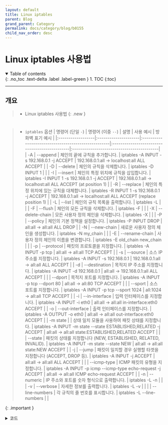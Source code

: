 ```yaml
---
layout: default
title: Linux iptables
parent: Blog
grand_parent: Category
permalink: docs/category/blog/b0155
child_nav_order: desc
---
```


# Linux iptables 사용법

<details open markdown="block">
  <summary>
    Table of contents
  </summary>
  {: .no_toc .text-delta .label .label-green }
1. TOC
{:toc}
</details>

---

## 개요

> - Linux iptables 사용법
{: .new }

### 

```bash
```

> - `iptables` 옵션
| 명령어 (단일 `-`) | 명령어 (이중 `--`)  | 설명                                                | 사용 예시                                      | 방화벽 표기 예시                           |
|:------------------|:---------------------|:----------------------------------------------------|:-----------------------------------------------|:-------------------------------------------|
| -A               | --append            | 체인의 끝에 규칙을 추가합니다.                      | iptables -A INPUT -s 192.168.0.1 -j ACCEPT    | 192.168.0.1:all → localhost:all ALL ACCEPT               |
| -D               | --delete            | 체인의 규칙을 삭제합니다.                          | iptables -D INPUT 1                           |                                           |
| -I               | --insert            | 체인의 특정 위치에 규칙을 삽입합니다.               | iptables -I INPUT 1 -s 192.168.0.1 -j ACCEPT  | 192.168.0.1:all → localhost:all ALL ACCEPT (at position 1) |
| -R               | --replace           | 체인의 특정 위치에 있는 규칙을 대체합니다.          | iptables -R INPUT 1 -s 192.168.0.1 -j ACCEPT  | 192.168.0.1:all → localhost:all ALL ACCEPT (replace position 1) |
| -L               | --list              | 체인의 규칙 목록을 출력합니다.                      | iptables -L                                   |                                           |
| -F               | --flush             | 체인의 모든 규칙을 삭제합니다.                      | iptables -F                                   |                                           |
| -X               | --delete-chain      | 모든 사용자 정의 체인을 삭제합니다.                 | iptables -X                                   |                                           |
| -P               | --policy            | 체인의 기본 정책을 설정합니다.                      | iptables -P INPUT DROP                        | all:all → all:all ALL DROP |
| -N               | --new-chain         | 새로운 사용자 정의 체인을 생성합니다.               | iptables -N my_chain                          |                                           |
| -E               | --rename-chain      | 사용자 정의 체인의 이름을 변경합니다.               | iptables -E old_chain new_chain               |                                           |
| -p               | --protocol          | 패킷의 프로토콜을 지정합니다.                       | iptables -A INPUT -p tcp                      | all:all → all:all TCP ACCEPT |
| -s               | --source            | 소스 IP 주소를 지정합니다.                          | iptables -A INPUT -s 192.168.0.1              | 192.168.0.1:all → all:all ALL ACCEPT |
| -d               | --destination       | 목적지 IP 주소를 지정합니다.                        | iptables -A INPUT -d 192.168.0.1              | all:all → 192.168.0.1:all ALL ACCEPT |
|                  | --dport             | 목적지 포트를 지정합니다.                           | iptables -A INPUT -p tcp --dport 80           | all:all → all:80 TCP ACCEPT |
|                  | --sport             | 소스 포트를 지정합니다.                             | iptables -A INPUT -p tcp --sport 1024         | all:1024 → all:all TCP ACCEPT |
| -i               | --in-interface      | 입력 인터페이스를 지정합니다.                       | iptables -A INPUT -i eth0                     | all:all → all:all in-interface:eth0 ACCEPT |
| -o               | --out-interface     | 출력 인터페이스를 지정합니다.                       | iptables -A OUTPUT -o eth0                    | all:all → all:all out-interface:eth0 ACCEPT |
| -m state         |                     | 상태 일치 모듈을 사용하여 패킷 상태를 지정합니다.   | iptables -A INPUT -m state --state ESTABLISHED,RELATED -j ACCEPT | all:all → all:all state:ESTABLISHED,RELATED ACCEPT |
|                  | --state             | 패킷의 상태를 지정합니다 (NEW, ESTABLISHED, RELATED, INVALID). | iptables -A INPUT -m state --state NEW        | all:all → all:all state:NEW ACCEPT |
| -j               | --jump              | 패킷이 일치할 경우 실행할 타겟을 지정합니다 (ACCEPT, DROP 등). | iptables -A INPUT -j ACCEPT                   | all:all → all:all ALL ACCEPT |
|                  | --icmp-type         | ICMP 패킷의 유형을 지정합니다.                       | iptables -A INPUT -p icmp --icmp-type echo-request -j ACCEPT | all:all → all:all ICMP echo-request ACCEPT |
| -n               | --numeric           | IP 주소와 포트를 숫자 형식으로 출력합니다.           | iptables -L -n                                |                                           |
| -v               | --verbose           | 자세한 정보를 출력합니다.                            | iptables -L -v                                |                                           |
|                  | --line-numbers      | 각 규칙의 줄 번호를 표시합니다.                      | iptables -L --line-numbers                    |                                           |
>
{: .important }

<details markdown="block">
  <summary>
    코드
  </summary>
  {: .text-delta .label .label-green }
  
```bash

```

</details>


